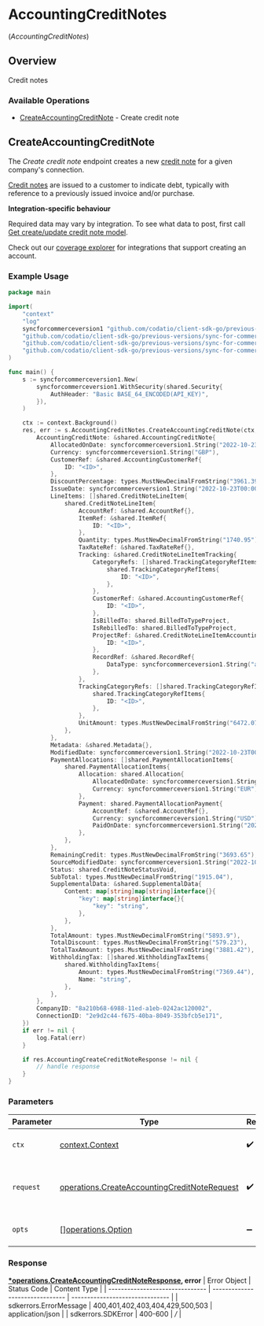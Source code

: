 # AccountingCreditNotes
(*AccountingCreditNotes*)

## Overview

Credit notes

### Available Operations

* [CreateAccountingCreditNote](#createaccountingcreditnote) - Create credit note

## CreateAccountingCreditNote

The *Create credit note* endpoint creates a new [credit note](https://docs.codat.io/accounting-api#/schemas/CreditNote) for a given company's connection.

[Credit notes](https://docs.codat.io/accounting-api#/schemas/CreditNote) are issued to a customer to indicate debt, typically with reference to a previously issued invoice and/or purchase.

**Integration-specific behaviour**

Required data may vary by integration. To see what data to post, first call [Get create/update credit note model](https://docs.codat.io/accounting-api#/operations/get-create-update-creditNotes-model).

Check out our [coverage explorer](https://knowledge.codat.io/supported-features/accounting?view=tab-by-data-type&dataType=creditNotes) for integrations that support creating an account.


### Example Usage

```go
package main

import(
	"context"
	"log"
	syncforcommerceversion1 "github.com/codatio/client-sdk-go/previous-versions/sync-for-commerce-version-1"
	"github.com/codatio/client-sdk-go/previous-versions/sync-for-commerce-version-1/pkg/models/shared"
	"github.com/codatio/client-sdk-go/previous-versions/sync-for-commerce-version-1/pkg/models/operations"
	"github.com/codatio/client-sdk-go/previous-versions/sync-for-commerce-version-1/pkg/types"
)

func main() {
    s := syncforcommerceversion1.New(
        syncforcommerceversion1.WithSecurity(shared.Security{
            AuthHeader: "Basic BASE_64_ENCODED(API_KEY)",
        }),
    )

    ctx := context.Background()
    res, err := s.AccountingCreditNotes.CreateAccountingCreditNote(ctx, operations.CreateAccountingCreditNoteRequest{
        AccountingCreditNote: &shared.AccountingCreditNote{
            AllocatedOnDate: syncforcommerceversion1.String("2022-10-23T00:00:00.000Z"),
            Currency: syncforcommerceversion1.String("GBP"),
            CustomerRef: &shared.AccountingCustomerRef{
                ID: "<ID>",
            },
            DiscountPercentage: types.MustNewDecimalFromString("3961.39"),
            IssueDate: syncforcommerceversion1.String("2022-10-23T00:00:00.000Z"),
            LineItems: []shared.CreditNoteLineItem{
                shared.CreditNoteLineItem{
                    AccountRef: &shared.AccountRef{},
                    ItemRef: &shared.ItemRef{
                        ID: "<ID>",
                    },
                    Quantity: types.MustNewDecimalFromString("1740.95"),
                    TaxRateRef: &shared.TaxRateRef{},
                    Tracking: &shared.CreditNoteLineItemTracking{
                        CategoryRefs: []shared.TrackingCategoryRefItems{
                            shared.TrackingCategoryRefItems{
                                ID: "<ID>",
                            },
                        },
                        CustomerRef: &shared.AccountingCustomerRef{
                            ID: "<ID>",
                        },
                        IsBilledTo: shared.BilledToTypeProject,
                        IsRebilledTo: shared.BilledToTypeProject,
                        ProjectRef: &shared.CreditNoteLineItemAccountingProjectReference{
                            ID: "<ID>",
                        },
                        RecordRef: &shared.RecordRef{
                            DataType: syncforcommerceversion1.String("accountTransaction"),
                        },
                    },
                    TrackingCategoryRefs: []shared.TrackingCategoryRefItems{
                        shared.TrackingCategoryRefItems{
                            ID: "<ID>",
                        },
                    },
                    UnitAmount: types.MustNewDecimalFromString("6472.07"),
                },
            },
            Metadata: &shared.Metadata{},
            ModifiedDate: syncforcommerceversion1.String("2022-10-23T00:00:00.000Z"),
            PaymentAllocations: []shared.PaymentAllocationItems{
                shared.PaymentAllocationItems{
                    Allocation: shared.Allocation{
                        AllocatedOnDate: syncforcommerceversion1.String("2022-10-23T00:00:00.000Z"),
                        Currency: syncforcommerceversion1.String("EUR"),
                    },
                    Payment: shared.PaymentAllocationPayment{
                        AccountRef: &shared.AccountRef{},
                        Currency: syncforcommerceversion1.String("USD"),
                        PaidOnDate: syncforcommerceversion1.String("2022-10-23T00:00:00.000Z"),
                    },
                },
            },
            RemainingCredit: types.MustNewDecimalFromString("3693.65"),
            SourceModifiedDate: syncforcommerceversion1.String("2022-10-23T00:00:00.000Z"),
            Status: shared.CreditNoteStatusVoid,
            SubTotal: types.MustNewDecimalFromString("1915.04"),
            SupplementalData: &shared.SupplementalData{
                Content: map[string]map[string]interface{}{
                    "key": map[string]interface{}{
                        "key": "string",
                    },
                },
            },
            TotalAmount: types.MustNewDecimalFromString("5893.9"),
            TotalDiscount: types.MustNewDecimalFromString("579.23"),
            TotalTaxAmount: types.MustNewDecimalFromString("3881.42"),
            WithholdingTax: []shared.WithholdingTaxItems{
                shared.WithholdingTaxItems{
                    Amount: types.MustNewDecimalFromString("7369.44"),
                    Name: "string",
                },
            },
        },
        CompanyID: "8a210b68-6988-11ed-a1eb-0242ac120002",
        ConnectionID: "2e9d2c44-f675-40ba-8049-353bfcb5e171",
    })
    if err != nil {
        log.Fatal(err)
    }

    if res.AccountingCreateCreditNoteResponse != nil {
        // handle response
    }
}
```

### Parameters

| Parameter                                                                                                        | Type                                                                                                             | Required                                                                                                         | Description                                                                                                      |
| ---------------------------------------------------------------------------------------------------------------- | ---------------------------------------------------------------------------------------------------------------- | ---------------------------------------------------------------------------------------------------------------- | ---------------------------------------------------------------------------------------------------------------- |
| `ctx`                                                                                                            | [context.Context](https://pkg.go.dev/context#Context)                                                            | :heavy_check_mark:                                                                                               | The context to use for the request.                                                                              |
| `request`                                                                                                        | [operations.CreateAccountingCreditNoteRequest](../../pkg/models/operations/createaccountingcreditnoterequest.md) | :heavy_check_mark:                                                                                               | The request object to use for the request.                                                                       |
| `opts`                                                                                                           | [][operations.Option](../../pkg/models/operations/option.md)                                                     | :heavy_minus_sign:                                                                                               | The options for this request.                                                                                    |


### Response

**[*operations.CreateAccountingCreditNoteResponse](../../pkg/models/operations/createaccountingcreditnoteresponse.md), error**
| Error Object                    | Status Code                     | Content Type                    |
| ------------------------------- | ------------------------------- | ------------------------------- |
| sdkerrors.ErrorMessage          | 400,401,402,403,404,429,500,503 | application/json                |
| sdkerrors.SDKError              | 400-600                         | */*                             |
